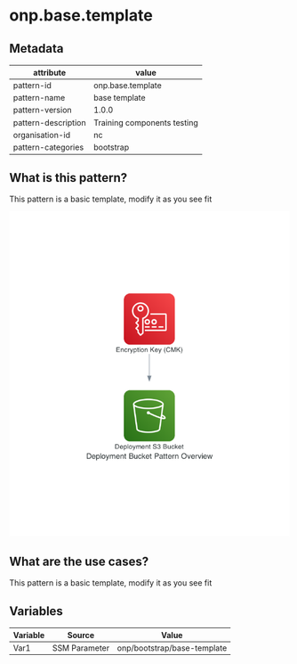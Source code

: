 # onp.base.template

## Metadata
| attribute               | value                                         |
| ----------------------- | --------------------------------------------- |
| pattern-id              | onp.base.template                             |
| pattern-name            | base template                                 |
| pattern-version         | 1.0.0                                         |
| pattern-description     | Training components testing                         |
| organisation-id         | nc                                            |
| pattern-categories      | bootstrap                                     |

## What is this pattern?
This pattern is a basic template, modify it as you see fit

![](./diagrams/res/overview.png)

## What are the use cases?
This pattern is a basic template, modify it as you see fit

## Variables

| Variable               | Source                                         | Value |
| -----------------------| --------------------------------------------- | ------|
| Var1                   | SSM Parameter | onp/bootstrap/base-template|
